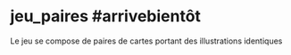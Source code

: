 # jeu_paires #arrivebientôt
Le jeu se compose de paires de cartes portant des illustrations identiques

